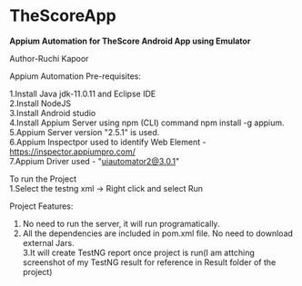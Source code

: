# TheScoreApp
**Appium Automation for TheScore Android App using Emulator**

Author-Ruchi Kapoor

Appium Automation Pre-requisites:

1.Install Java jdk-11.0.11 and Eclipse IDE <br>
2.Install NodeJS<br>
3.Install Android studio<br>
4.Install Appium Server using npm (CLI) command npm install -g appium. <br>
5.Appium Server version "2.5.1" is used.<br>
6.Appium Inspectpor used to identify Web Element - https://inspector.appiumpro.com/ <br>
7.Appium Driver used - "uiautomator2@3.0.1" <br>

To run the Project<br>
1.Select the testng xml -> Right click and select Run

Project Features:
1. No need to run the server, it will run programatically.<br>
2. All the dependencies are included in pom.xml file. No need to download external Jars.<br>
3.It will create TestNG report once project is run(I am attching screenshot of my TestNG result for reference in Result folder of the project)



